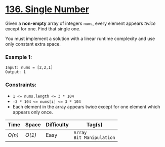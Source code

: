 # [136. Single Number](https://leetcode.com/problems/single-number/)

Given a **non-empty** array of integers `nums`, every element appears _twice_ except for one. Find that single one.

You must implement a solution with a linear runtime complexity and use only constant extra space.

### Example 1:

```
Input: nums = [2,2,1]
Output: 1
```

### Constraints:

- `1 <= nums.length <= 3 * 104`
- `-3 * 104 <= nums[i] <= 3 * 104`
- Each element in the array appears twice except for one element which appears only once.

| Time   | Space  | Difficulty | Tag(s)                        |
| ------ | ------ | ---------- | ----------------------------- |
| _O(n)_ | _O(1)_ | Easy       | `Array`<br>`Bit Manipulation` |
